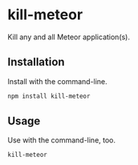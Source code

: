 # kill-meteor

Kill any and all Meteor application(s).

## Installation

Install with the command-line.

```sh
npm install kill-meteor
```

## Usage

Use with the command-line, too.

```sh
kill-meteor
```
